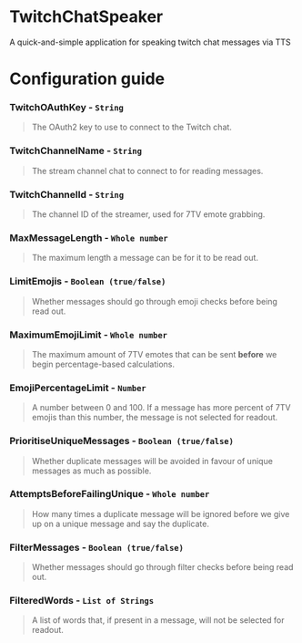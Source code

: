# TwitchChatSpeaker
A quick-and-simple application for speaking twitch chat messages via TTS

# Configuration guide
### TwitchOAuthKey - `String`
> The OAuth2 key to use to connect to the Twitch chat.
### TwitchChannelName - `String`
> The stream channel chat to connect to for reading messages.
### TwitchChannelId - `String`
> The channel ID of the streamer, used for 7TV emote grabbing.
### MaxMessageLength - `Whole number`
> The maximum length a message can be for it to be read out.
### LimitEmojis - `Boolean (true/false)`
> Whether messages should go through emoji checks before being read out.
### MaximumEmojiLimit - `Whole number`
> The maximum amount of 7TV emotes that can be sent **before** we begin percentage-based calculations.
### EmojiPercentageLimit - `Number`
> A number between 0 and 100. If a message has more percent of 7TV emojis than this number, the message is not selected for readout.
### PrioritiseUniqueMessages - `Boolean (true/false)`
> Whether duplicate messages will be avoided in favour of unique messages as much as possible.
### AttemptsBeforeFailingUnique - `Whole number`
> How many times a duplicate message will be ignored before we give up on a unique message and say the duplicate.
### FilterMessages - `Boolean (true/false)`
> Whether messages should go through filter checks before being read out.
### FilteredWords - `List of Strings`
> A list of words that, if present in a message, will not be selected for readout.
